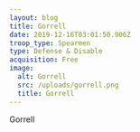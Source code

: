 ```yaml
---
layout: blog
title: Gorrell
date: 2019-12-16T03:01:50.906Z
troop_type: Spearmen
type: Defense & Disable
acquisition: Free
image:
  alt: Gorrell
  src: /uploads/gorrell.png
  title: Gorrell
---
```

Gorrell
